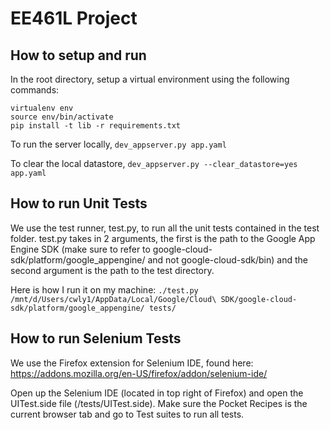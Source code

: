 # EE461L Project

## How to setup and run
In the root directory, setup a virtual environment using the following commands:
```
virtualenv env
source env/bin/activate
pip install -t lib -r requirements.txt
```

To run the server locally, `dev_appserver.py app.yaml`

To clear the local datastore, `dev_appserver.py --clear_datastore=yes app.yaml`

## How to run Unit Tests
We use the test runner, test.py, to run all the unit tests contained in the test folder. test.py takes in 2 arguments, the first is the path to the Google App Engine SDK (make sure to refer to google-cloud-sdk/platform/google_appengine/ and not google-cloud-sdk/bin) and the second argument is the path to the test directory.

Here is how I run it on my machine: `./test.py /mnt/d/Users/cwly1/AppData/Local/Google/Cloud\ SDK/google-cloud-sdk/platform/google_appengine/ tests/`

## How to run Selenium Tests
We use the Firefox extension for Selenium IDE, found here: https://addons.mozilla.org/en-US/firefox/addon/selenium-ide/

Open up the Selenium IDE (located in top right of Firefox) and open the UITest.side file (/tests/UITest.side). Make sure the Pocket Recipes is the current browser tab and go to Test suites to run all tests.
